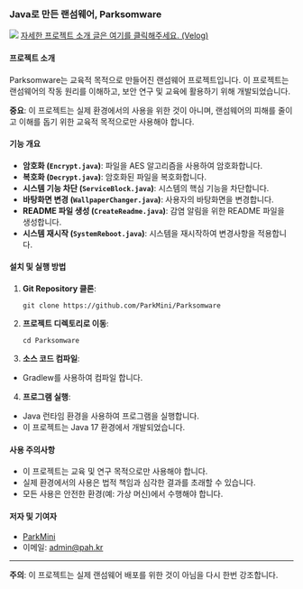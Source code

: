 ### Java로 만든 랜섬웨어, Parksomware
![](https://velog.velcdn.com/images/parkmini/post/e3e6bd5c-34af-463d-9073-c598f8d2353a/image.png)
[자세한 프로젝트 소개 글은 여기를 클릭해주세요. (Velog)](https://velog.io/@parkmini/Java%EB%A1%9C-%EB%A7%8C%EB%93%A0-%EB%9E%9C%EC%84%AC%EC%9B%A8%EC%96%B4-Parksomware)
#### 프로젝트 소개

Parksomware는 교육적 목적으로 만들어진 랜섬웨어 프로젝트입니다.
이 프로젝트는 랜섬웨어의 작동 원리를 이해하고, 보안 연구 및 교육에 활용하기 위해 개발되었습니다.

**중요**: 이 프로젝트는 실제 환경에서의 사용을 위한 것이 아니며, 랜섬웨어의 피해를 줄이고 이해를 돕기 위한 교육적 목적으로만 사용해야 합니다.

#### 기능 개요

- **암호화 (`Encrypt.java`)**: 파일을 AES 알고리즘을 사용하여 암호화합니다.
- **복호화 (`Decrypt.java`)**: 암호화된 파일을 복호화합니다.
- **시스템 기능 차단 (`ServiceBlock.java`)**: 시스템의 핵심 기능을 차단합니다.
- **바탕화면 변경 (`WallpaperChanger.java`)**: 사용자의 바탕화면을 변경합니다.
- **README 파일 생성 (`CreateReadme.java`)**: 감염 알림을 위한 README 파일을 생성합니다.
- **시스템 재시작 (`SystemReboot.java`)**: 시스템을 재시작하여 변경사항을 적용합니다.

#### 설치 및 실행 방법

1. **Git Repository 클론**:
   ```
   git clone https://github.com/ParkMini/Parksomware
   ```
2. **프로젝트 디렉토리로 이동**:
   ```
   cd Parksomware
   ```
3. **소스 코드 컴파일**:
  - Gradlew를 사용하여 컴파일 합니다.
4. **프로그램 실행**:
  - Java 런타임 환경을 사용하여 프로그램을 실행합니다.
  - 이 프로젝트는 Java 17 환경에서 개발되었습니다.

#### 사용 주의사항

- 이 프로젝트는 교육 및 연구 목적으로만 사용해야 합니다.
- 실제 환경에서의 사용은 법적 책임과 심각한 결과를 초래할 수 있습니다.
- 모든 사용은 안전한 환경(예: 가상 머신)에서 수행해야 합니다.

#### 저자 및 기여자

- [ParkMini](https://github.com/parkmini)
- 이메일: admin@pah.kr

---

**주의**: 이 프로젝트는 실제 랜섬웨어 배포를 위한 것이 아님을 다시 한번 강조합니다.